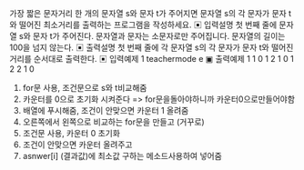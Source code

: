가장 짧은 문자거리
한 개의 문자열 s와 문자 t가 주어지면 문자열 s의 각 문자가 문자 t와 떨어진 최소거리를 출력하는 프로그램을 작성하세요.
▣ 입력설명
첫 번째 줄에 문자열 s와 문자 t가 주어진다. 문자열과 문자는 소문자로만 주어집니다.
문자열의 길이는 100을 넘지 않는다.
▣ 출력설명
첫 번째 줄에 각 문자열 s의 각 문자가 문자 t와 떨어진 거리를 순서대로 출력한다.
▣ 입력예제 1
teachermode e
▣ 출력예제 1
1 0 1 2 1 0 1 2 2 1 0

1. for문 사용, 조건문으로 s와 t비교해줌
2. 카운터를 0으로 초기화 시켜준다 => for문을돌아야하니까 카운터0으로만들어야함
3. 배열에 푸시해줌, 조건이 안맞으면 카운터 1 올려줌
4. 오른쪽에서 왼쪽으로 비교하는 for문을 만들고 (거꾸로)
5. 조건문 사용, 카운터 0 초기화
6. 조건이 안맞으면 카운터 올려주고
7. asnwer[i] (결과값)에 최소값 구하는 메소드사용하여 넣어줌
